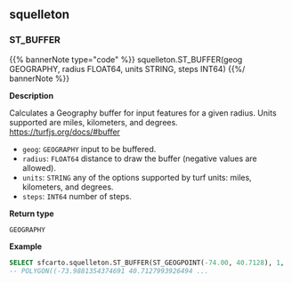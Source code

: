 ## squelleton

### ST_BUFFER

{{% bannerNote type="code" %}}
squelleton.ST_BUFFER(geog GEOGRAPHY, radius FLOAT64, units STRING, steps INT64)
{{%/ bannerNote %}}

**Description**

Calculates a Geography buffer for input features for a given radius. Units supported are miles, kilometers, and degrees. https://turfjs.org/docs/#buffer

* `geog`: `GEOGRAPHY` input to be buffered.
* `radius`: `FLOAT64` distance to draw the buffer (negative values are allowed).
* `units`: `STRING` any of the options supported by turf units: miles, kilometers, and degrees.
* `steps`: `INT64` number of steps.

**Return type**

`GEOGRAPHY`

**Example**

``` sql
SELECT sfcarto.squelleton.ST_BUFFER(ST_GEOGPOINT(-74.00, 40.7128), 1, 'kilometers', 10);
-- POLYGON((-73.9881354374691 40.7127993926494 ... 
```
